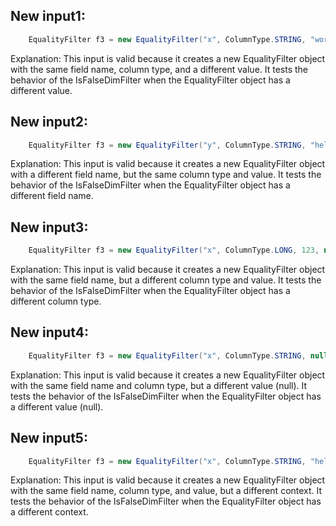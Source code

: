 ## New input1:
```java
    EqualityFilter f3 = new EqualityFilter("x", ColumnType.STRING, "world", null);
```
Explanation: This input is valid because it creates a new EqualityFilter object with the same field name, column type, and a different value. It tests the behavior of the IsFalseDimFilter when the EqualityFilter object has a different value.

## New input2:
```java
    EqualityFilter f3 = new EqualityFilter("y", ColumnType.STRING, "hello", null);
```
Explanation: This input is valid because it creates a new EqualityFilter object with a different field name, but the same column type and value. It tests the behavior of the IsFalseDimFilter when the EqualityFilter object has a different field name.

## New input3:
```java
    EqualityFilter f3 = new EqualityFilter("x", ColumnType.LONG, 123, null);
```
Explanation: This input is valid because it creates a new EqualityFilter object with the same field name, but a different column type and value. It tests the behavior of the IsFalseDimFilter when the EqualityFilter object has a different column type.

## New input4:
```java
    EqualityFilter f3 = new EqualityFilter("x", ColumnType.STRING, null, null);
```
Explanation: This input is valid because it creates a new EqualityFilter object with the same field name and column type, but a different value (null). It tests the behavior of the IsFalseDimFilter when the EqualityFilter object has a different value (null).

## New input5:
```java
    EqualityFilter f3 = new EqualityFilter("x", ColumnType.STRING, "hello", "en");
```
Explanation: This input is valid because it creates a new EqualityFilter object with the same field name, column type, and value, but a different context. It tests the behavior of the IsFalseDimFilter when the EqualityFilter object has a different context.